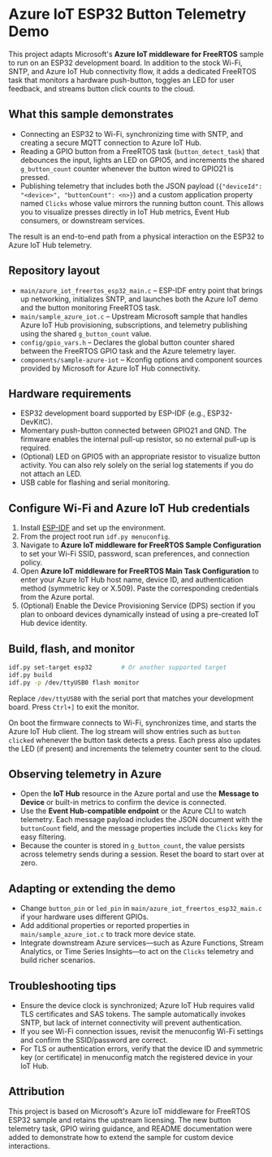 # Azure IoT ESP32 Button Telemetry Demo

This project adapts Microsoft's **Azure IoT middleware for FreeRTOS** sample to run on an ESP32 development board.
In addition to the stock Wi-Fi, SNTP, and Azure IoT Hub connectivity flow, it adds a dedicated FreeRTOS task that
monitors a hardware push-button, toggles an LED for user feedback, and streams button click counts to the cloud.

## What this sample demonstrates

- Connecting an ESP32 to Wi-Fi, synchronizing time with SNTP, and creating a secure MQTT connection to Azure IoT Hub.
- Reading a GPIO button from a FreeRTOS task (`button_detect_task`) that debounces the input, lights an LED on
  GPIO5, and increments the shared `g_button_count` counter whenever the button wired to GPIO21 is pressed.
- Publishing telemetry that includes both the JSON payload (`{"deviceId": "<device>", "buttonCount": <n>}`)
  and a custom application property named `Clicks` whose value mirrors the running button count. This allows you to
  visualize presses directly in IoT Hub metrics, Event Hub consumers, or downstream services.

The result is an end-to-end path from a physical interaction on the ESP32 to Azure IoT Hub telemetry.

## Repository layout

- `main/azure_iot_freertos_esp32_main.c` – ESP-IDF entry point that brings up networking, initializes SNTP, and launches
  both the Azure IoT demo and the button monitoring FreeRTOS task.
- `main/sample_azure_iot.c` – Upstream Microsoft sample that handles Azure IoT Hub provisioning, subscriptions, and
  telemetry publishing using the shared `g_button_count` value.
- `config/gpio_vars.h` – Declares the global button counter shared between the FreeRTOS GPIO task and the Azure telemetry
  layer.
- `components/sample-azure-iot` – Kconfig options and component sources provided by Microsoft for Azure IoT Hub
  connectivity.

## Hardware requirements

- ESP32 development board supported by ESP-IDF (e.g., ESP32-DevKitC).
- Momentary push-button connected between GPIO21 and GND. The firmware enables the internal pull-up resistor, so no
  external pull-up is required.
- (Optional) LED on GPIO5 with an appropriate resistor to visualize button activity. You can also rely solely on the
  serial log statements if you do not attach an LED.
- USB cable for flashing and serial monitoring.

## Configure Wi-Fi and Azure IoT Hub credentials

1. Install [ESP-IDF](https://docs.espressif.com/projects/esp-idf/en/latest/esp32/get-started/index.html) and set up the
   environment.
2. From the project root run `idf.py menuconfig`.
3. Navigate to **Azure IoT middleware for FreeRTOS Sample Configuration** to set your Wi-Fi SSID, password, scan
   preferences, and connection policy.
4. Open **Azure IoT middleware for FreeRTOS Main Task Configuration** to enter your Azure IoT Hub host name, device ID,
   and authentication method (symmetric key or X.509). Paste the corresponding credentials from the Azure portal.
5. (Optional) Enable the Device Provisioning Service (DPS) section if you plan to onboard devices dynamically instead of
   using a pre-created IoT Hub device identity.

## Build, flash, and monitor

```bash
idf.py set-target esp32        # Or another supported target
idf.py build
idf.py -p /dev/ttyUSB0 flash monitor
```

Replace `/dev/ttyUSB0` with the serial port that matches your development board. Press `Ctrl+]` to exit the monitor.

On boot the firmware connects to Wi-Fi, synchronizes time, and starts the Azure IoT Hub client. The log stream will show
entries such as `button clicked` whenever the button task detects a press. Each press also updates the LED (if present)
and increments the telemetry counter sent to the cloud.

## Observing telemetry in Azure

- Open the **IoT Hub** resource in the Azure portal and use the **Message to Device** or built-in metrics to confirm the
  device is connected.
- Use the **Event Hub-compatible endpoint** or the Azure CLI to watch telemetry. Each message payload includes the JSON
  document with the `buttonCount` field, and the message properties include the `Clicks` key for easy filtering.
- Because the counter is stored in `g_button_count`, the value persists across telemetry sends during a session. Reset
  the board to start over at zero.

## Adapting or extending the demo

- Change `button_pin` or `led_pin` in `main/azure_iot_freertos_esp32_main.c` if your hardware uses different GPIOs.
- Add additional properties or reported properties in `main/sample_azure_iot.c` to track more device state.
- Integrate downstream Azure services—such as Azure Functions, Stream Analytics, or Time Series Insights—to act on the
  `Clicks` telemetry and build richer scenarios.

## Troubleshooting tips

- Ensure the device clock is synchronized; Azure IoT Hub requires valid TLS certificates and SAS tokens. The sample
  automatically invokes SNTP, but lack of internet connectivity will prevent authentication.
- If you see Wi-Fi connection issues, revisit the menuconfig Wi-Fi settings and confirm the SSID/password are correct.
- For TLS or authentication errors, verify that the device ID and symmetric key (or certificate) in menuconfig match the
  registered device in your IoT Hub.

## Attribution

This project is based on Microsoft's Azure IoT middleware for FreeRTOS ESP32 sample and retains the upstream licensing.
The new button telemetry task, GPIO wiring guidance, and README documentation were added to demonstrate how to extend the
sample for custom device interactions.
